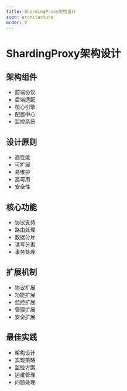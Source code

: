 ```yaml
---
title: ShardingProxy架构设计
icon: architecture
order: 2
---
```


# ShardingProxy架构设计

## 架构组件
- 前端协议
- 后端适配
- 核心引擎
- 配置中心
- 监控系统

## 设计原则
- 高性能
- 可扩展
- 易维护
- 高可用
- 安全性

## 核心功能
- 协议支持
- 路由处理
- 数据分片
- 读写分离
- 事务处理

## 扩展机制
- 协议扩展
- 功能扩展
- 监控扩展
- 管理扩展
- 安全扩展

## 最佳实践
- 架构设计
- 实现策略
- 监控方案
- 运维管理
- 问题处理
